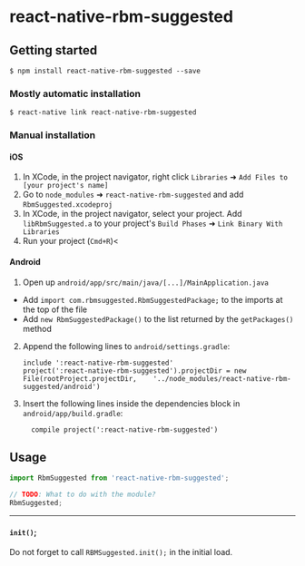 # react-native-rbm-suggested

## Getting started

`$ npm install react-native-rbm-suggested --save`

### Mostly automatic installation

`$ react-native link react-native-rbm-suggested`

### Manual installation


#### iOS

1. In XCode, in the project navigator, right click `Libraries` ➜ `Add Files to [your project's name]`
2. Go to `node_modules` ➜ `react-native-rbm-suggested` and add `RbmSuggested.xcodeproj`
3. In XCode, in the project navigator, select your project. Add `libRbmSuggested.a` to your project's `Build Phases` ➜ `Link Binary With Libraries`
4. Run your project (`Cmd+R`)<

#### Android

1. Open up `android/app/src/main/java/[...]/MainApplication.java`
  - Add `import com.rbmsuggested.RbmSuggestedPackage;` to the imports at the top of the file
  - Add `new RbmSuggestedPackage()` to the list returned by the `getPackages()` method
2. Append the following lines to `android/settings.gradle`:
  	```
  	include ':react-native-rbm-suggested'
  	project(':react-native-rbm-suggested').projectDir = new File(rootProject.projectDir, 	'../node_modules/react-native-rbm-suggested/android')
  	```
3. Insert the following lines inside the dependencies block in `android/app/build.gradle`:
  	```
      compile project(':react-native-rbm-suggested')
  	```


## Usage
```javascript
import RbmSuggested from 'react-native-rbm-suggested';

// TODO: What to do with the module?
RbmSuggested;
```
---

#### `init()`;
Do not forget to call `RBMSuggested.init();` in the initial load.

